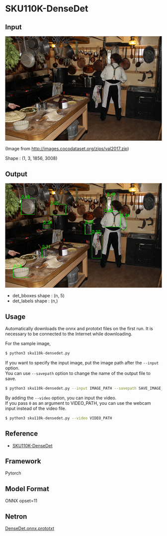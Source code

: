 # SKU110K-DenseDet

## Input

![Input](demo.jpg)

(Image from http://images.cocodataset.org/zips/val2017.zip)

Shape : (1, 3, 1856, 3008)

## Output

![Output](output.png)

- det_bboxes shape : (n, 5)
- det_labels shape : (n,)

## Usage

Automatically downloads the onnx and prototxt files on the first run. It is necessary to be connected to the Internet
while downloading.

For the sample image,

```bash
$ python3 sku110k-densedet.py
```

If you want to specify the input image, put the image path after the `--input` option.  
You can use `--savepath` option to change the name of the output file to save.

```bash
$ python3 sku110k-densedet.py --input IMAGE_PATH --savepath SAVE_IMAGE_PATH
```

By adding the `--video` option, you can input the video.   
If you pass `0` as an argument to VIDEO_PATH, you can use the webcam input instead of the video file.

```bash
$ python3 sku110k-densedet.py --video VIDEO_PATH
```

## Reference

- [SKU110K-DenseDet](https://github.com/Media-Smart/SKU110K-DenseDet)

## Framework

Pytorch

## Model Format

ONNX opset=11

## Netron

[DenseDet.onnx.prototxt](https://netron.app/?url=https://storage.googleapis.com/ailia-models/sku110k-densedet/DenseDet.onnx.prototxt)
